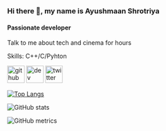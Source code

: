 ### Hi there 👋, my name is Ayushmaan Shrotriya
#### Passionate developer
Talk to me about tech and cinema for hours

Skills: C++/C/Pyhton



[<img src='https://cdn.jsdelivr.net/npm/simple-icons@3.0.1/icons/github.svg' alt='github' height='40'>](https://github.com/ayushmaanshrotriya)  [<img src='https://cdn.jsdelivr.net/npm/simple-icons@3.0.1/icons/hashnode.svg' alt='dev' height='40'>](https://engineeringunchained.hashnode.dev/)  [<img src='https://cdn.jsdelivr.net/npm/simple-icons@3.0.1/icons/twitter.svg' alt='twitter' height='40'>](https://twitter.com/https://twitter.com/ayushmaanshrotr)  

[![Top Langs](https://github-readme-stats.vercel.app/api/top-langs/?username=ayushmaanshrotriya)](https://github.com/anuraghazra/github-readme-stats)

![GitHub stats](https://github-readme-stats.vercel.app/api?username=ayushmaanshrotriya&show_icons=true)  

![GitHub metrics](https://metrics.lecoq.io/ayushmaanshrotriya)  

